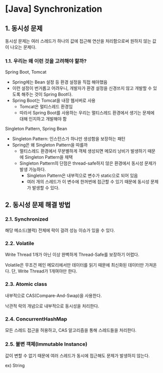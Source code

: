 # [Java] Synchronization

## 1. 동시성 문제

동시성 문제는 여러 스레드가 하나의 값에 접근해 연산을 처리함으로써 원하지 않는 값이 나오는 문제다.

### 1.1. 우리는 왜 이런 것을 고려해야 할까?

Spring Boot, Tomcat

- Spring에는 Bean 설정 등 환경 설정을 직접 해야했음
- 이런 설정이 번거롭고 어려우니, 개발자가 환경 설정을 신경쓰지 않고 개발할 수 있도록 해주는 것이 Spring Boot다.
- Spring Boot는 Tomcat을 내장 웹서버로 사용
    - Tomcat은 멀티스레드 환경임
    - 따라서 Spring Boot를 사용하는 우리는 멀티스레드 환경에서 생기는 문제에 대해 인지하고 개발해야 함

Singleton Pattern, Spring Bean

- Singleton Pattern: 인스턴스가 하나만 생성함을 보장하는 패턴
- Spring은 왜 Singleton Pattern을 따를까
    - 멀티스레드 환경에서 무분별하게 객체 생성되면 메모리 낭비가 발생하기 때문에 Singleton Pattern을 채택
    - Singleton Pattern의 단점은 thread-safe하지 않은 환경에서 동시성 문제가 발생 가능하다.
        - Singleton Pattern은 내부적으로 변수가 static으로 되어 있음
        - 여러 개의 스레드가 이 변수에 한꺼번에 접근할 수 있기 때문에 동시성 문제가 발생할 수 있다.

## 2. 동시성 문제 해결 방법

### 2.1. Synchronized

해당 메소드(블럭) 전체에 락이 걸려 성능 이슈가 있을 수 있다.

### 2.2. Volatile

Write Thread 1개가 아닌 이상 완벽하게 Thread-Safe를 보장하기 어렵다.

Volatile은 무조건 메인 메모리에서만 데이터를 읽기 때문에 최신화된 데이터만 가져온다. 단, Write Thread가 1개여야만 한다.

### 2.3. Atomic class

내부적으로 CAS(Compare-And-Swap)을 사용한다.

낙관적 락의 개념으로 내부적으로 동시성을 처리한다.

### 2.4. ConcurrentHashMap

모든 스레드 접근을 허용하고, CAS 알고리즘을 통해 스레드들을 처리한다.

### 2.5. 불변 객체(Immutable Instance)

값이 변할 수 없기 때문에 여러 스레드가 동시에 접근해도 문제가 발생하지 않는다.

ex) String